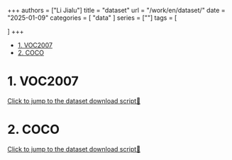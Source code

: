 +++
authors = ["Li Jialu"]
title = "dataset"
url = "/work/en/dataset/"
date = "2025-01-09"
categories = [
    "data"
]
series = [""]
tags = [
   
]
+++
- [1. VOC2007](#1-voc2007)
- [2. COCO](#2-coco)

# 1. VOC2007
<a href="https://heirenlop.github.io/%E5%B7%A5%E4%BD%9C%E8%AE%B0%E5%BD%95/shell/#sections2">Click to jump to the dataset download script🔗</a>

# 2. COCO
<a href="https://heirenlop.github.io/%E5%B7%A5%E4%BD%9C%E8%AE%B0%E5%BD%95/shell/#sections3">Click to jump to the dataset download script🔗</a>
